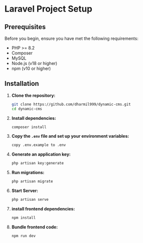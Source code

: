 # Laravel Project Setup

## Prerequisites

Before you begin, ensure you have met the following requirements:
- PHP >= 8.2
- Composer
- MySQL
- Node.js (v18 or higher)
- npm (v10 or higher)

## Installation

1. **Clone the repository:**
    ```bash
    git clone https://github.com/dharmil999/dynamic-cms.git
    cd dynamic-cms
    ```

2. **Install dependencies:**
    ```bash
    composer install
    ```

3. **Copy the `.env` file and set up your environment variables:**
    ```bash
    copy .env.example to .env
    ```

4. **Generate an application key:**
    ```bash
    php artisan key:generate
    ```

5. **Run migrations:**
    ```bash
    php artisan migrate
    ```
5. **Start Server:**
    ```bash
    php artisan serve
    ```
6. **install frontend dependencies:**
    ```bash
    npm install
    ```
7. **Bundle frontend code:**
   ```bash
   npm run dev
   ```